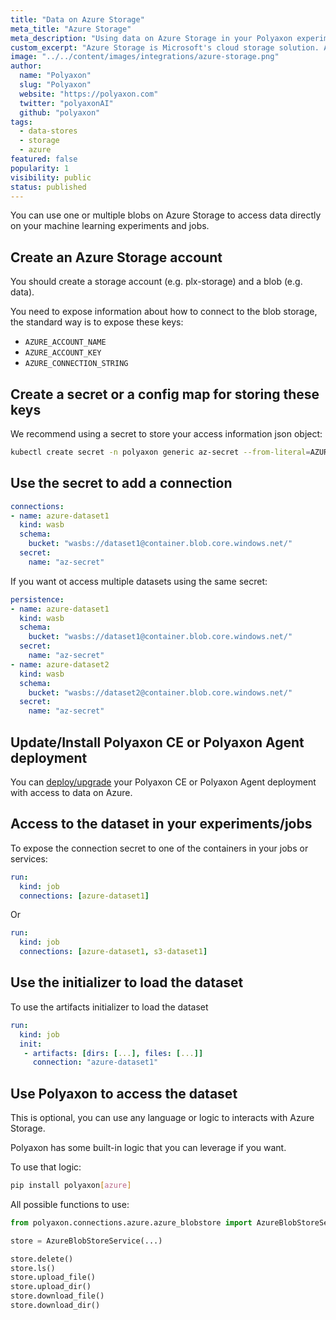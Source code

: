 ```yaml
---
title: "Data on Azure Storage"
meta_title: "Azure Storage"
meta_description: "Using data on Azure Storage in your Polyaxon experiments and jobs. Polyaxon allows users to connect to one or multiple blobs on Azure Storage to access data directly on your machine learning experiments and jobs."
custom_excerpt: "Azure Storage is Microsoft's cloud storage solution. Azure Storage provides storage for data objects that is highly available, secure, durable, massively scalable cloud storage solution."
image: "../../content/images/integrations/azure-storage.png"
author:
  name: "Polyaxon"
  slug: "Polyaxon"
  website: "https://polyaxon.com"
  twitter: "polyaxonAI"
  github: "polyaxon"
tags:
  - data-stores
  - storage
  - azure
featured: false
popularity: 1
visibility: public
status: published
---
```


You can use one or multiple blobs on Azure Storage to access data directly on your machine learning experiments and jobs.

## Create an Azure Storage account

You should create a storage account (e.g. plx-storage) and a blob (e.g. data).

You need to expose information about how to connect to the blob storage, the standard way is to expose these keys:

 * `AZURE_ACCOUNT_NAME`
 * `AZURE_ACCOUNT_KEY`
 * `AZURE_CONNECTION_STRING`
 
## Create a secret or a config map for storing these keys

We recommend using a secret to store your access information json object:

```bash
kubectl create secret -n polyaxon generic az-secret --from-literal=AZURE_ACCOUNT_NAME=account --from-literal=AZURE_ACCOUNT_KEY=hash-key
```

## Use the secret to add a connection

```yaml
connections:
- name: azure-dataset1
  kind: wasb
  schema:
    bucket: "wasbs://dataset1@container.blob.core.windows.net/"
  secret:
    name: "az-secret"
```

If you want ot access multiple datasets using the same secret:

```yaml
persistence:
- name: azure-dataset1
  kind: wasb
  schema:
    bucket: "wasbs://dataset1@container.blob.core.windows.net/"
  secret:
    name: "az-secret"
- name: azure-dataset2
  kind: wasb
  schema:
    bucket: "wasbs://dataset2@container.blob.core.windows.net/"
  secret:
    name: "az-secret"
```

## Update/Install Polyaxon CE or Polyaxon Agent deployment

You can [deploy/upgrade](/docs/setup/) your Polyaxon CE or Polyaxon Agent deployment with access to data on Azure.

## Access to the dataset in your experiments/jobs

To expose the connection secret to one of the containers in your jobs or services:

```yaml
run:
  kind: job
  connections: [azure-dataset1]
```

Or

```yaml
run:
  kind: job
  connections: [azure-dataset1, s3-dataset1]
```

## Use the initializer to load the dataset

To use the artifacts initializer to load the dataset

```yaml
run:
  kind: job
  init:
   - artifacts: [dirs: [...], files: [...]]
     connection: "azure-dataset1"
```

## Use Polyaxon to access the dataset

This is optional, you can use any language or logic to interacts with Azure Storage.

Polyaxon has some built-in logic that you can leverage if you want.

To use that logic:  

```bash
pip install polyaxon[azure]
``` 

All possible functions to use:

```python
from polyaxon.connections.azure.azure_blobstore import AzureBlobStoreService

store = AzureBlobStoreService(...)

store.delete()
store.ls()
store.upload_file()
store.upload_dir()
store.download_file()
store.download_dir()
```
